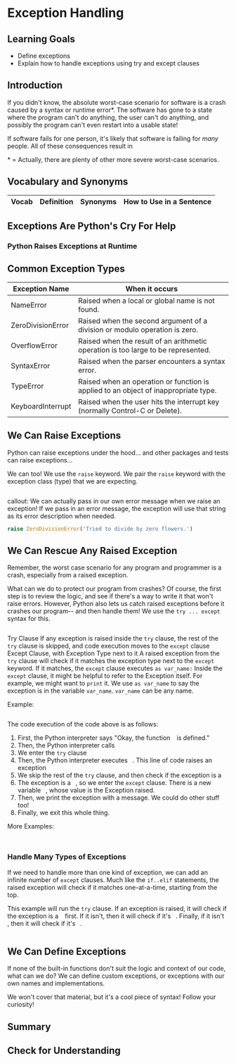 # Exception Handling

## Learning Goals

- Define exceptions
- Explain how to handle exceptions using try and except clauses

## Introduction

If you didn't know, the absolute worst-case scenario for software is a crash caused by a syntax or runtime error*. The software has gone to a state where the program can't do anything, the user can't do anything, and possibly the program can't even restart into a usable state!

If software fails for one person, it's likely that software is failing for _many_ people. All of these consequences result in 

\* = Actually, there are plenty of other more severe worst-case scenarios.

## Vocabulary and Synonyms

| Vocab | Definition | Synonyms | How to Use in a Sentence
| --- | --- | --- | ---

## Exceptions Are Python's Cry For Help

### Python Raises Exceptions at Runtime


## Common Exception Types

Exception Name | When it occurs
--- | ---
NameError | Raised when a local or global name is not found. 
ZeroDivisionError | Raised when the second argument of a division or modulo operation is zero.
OverflowError | Raised when the result of an arithmetic operation is too large to be represented.
SyntaxError | Raised when the parser encounters a syntax error. 
TypeError | Raised when an operation or function is applied to an object of inappropriate type.
KeyboardInterrupt | Raised when the user hits the interrupt key (normally Control-C or Delete).

## We Can Raise Exceptions

Python can raise exceptions under the hood... and other packages and tests can raise exceptions...

We can too! We use the `raise` keyword. We pair the `raise` keyword with the exception class (type) that we are expecting.

```python

```

callout:
We can actually pass in our own error message when we raise an exception! If we pass in an error message, the exception will use that string as its error description when needed.

```python
raise ZeroDivisionError('Tried to divide by zero flowers.')
```


## We Can Rescue Any Raised Exception

Remember, the worst case scenario for any program and programmer is a crash, especially from a raised exception.

What can we do to protect our program from crashes? Of course, the first step is to review the logic, and see if there's a way to write it that won't raise errors. However, Python also lets us catch raised exceptions before it crashes our program-- and then handle them! We use the `try ... except` syntax for this.

```python

```

Try Clause
If any exception is raised inside the `try` clause, the rest of the `try` clause is skipped, and code execution moves to the `except` clause
Except Clause, with Exception Type next to it
A raised exception from the `try` clause will check if it matches the exception type next to the `except` keyword. If it matches, the `except` clause executes
`as var_name:`
Inside the `except` clause, it might be helpful to refer to the Exception itself. For example, we might want to `print` it. We use `as var_name` to say the exception is in the variable `var_name`. `var_name` can be any name.

Example:

```python

```

The code execution of the code above is as follows:

1. First, the Python interpreter says "Okay, the function ` ` is defined."
1. Then, the Python interpreter calls ` `
1. We enter the `try` clause
1. Then, the Python interpreter executes ` `. This line of code raises an exception
1. We skip the rest of the `try` clause, and then check if the exception is a ` `
1. The exception is a ` `, so we enter the `except` clause. There is a new variable ` `, whose value is the Exception raised.
1. Then, we print the exception with a message. We could do other stuff too!
1. Finally, we exit this whole thing.

More Examples:

```python

```

```python

```

### Handle Many Types of Exceptions

If we need to handle more than one kind of exception, we can add an infinite number of `except` clauses. Much like the `if..elif` statements, the raised exception will check if it matches one-at-a-time, starting from the top.

This example will run the `try` clause. If an exception is raised, it will check if the exception is a ` ` first. If it isn't, then it will check if it's ` `. Finally, if it isn't ` `, then it will check if it's ` `. 

```python

```

## We Can Define Exceptions

If none of the built-in functions don't suit the logic and context of our code, what can we do? We can define custom exceptions, or exceptions with our own names and implementations.

We won't cover that material, but it's a cool piece of syntax! Follow your curiosity!

## Summary

## Check for Understanding


